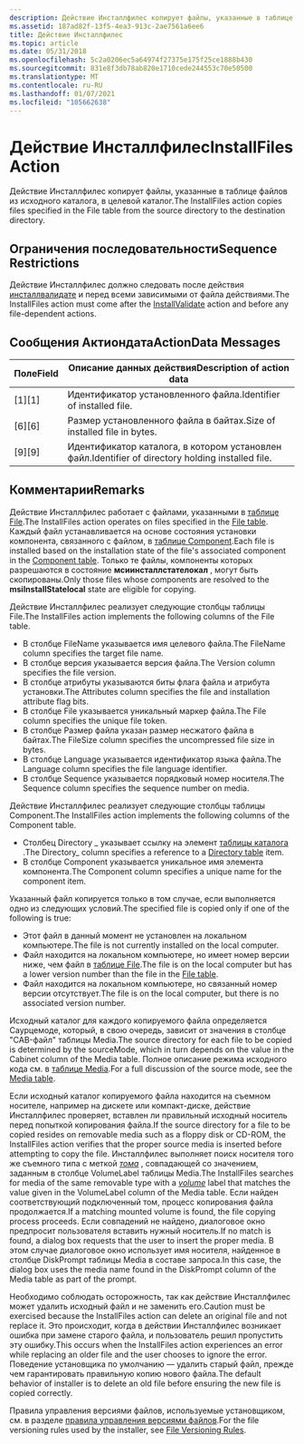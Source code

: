 ```yaml
---
description: Действие Инсталлфилес копирует файлы, указанные в таблице файлов из исходного каталога, в целевой каталог.
ms.assetid: 187ad82f-13f5-4ea3-913c-2ae7561a6ee6
title: Действие Инсталлфилес
ms.topic: article
ms.date: 05/31/2018
ms.openlocfilehash: 5c2a0206ec5a64974f27375e175f25ce1888b430
ms.sourcegitcommit: 831e8f3db78ab820e1710cede244553c70e50500
ms.translationtype: MT
ms.contentlocale: ru-RU
ms.lasthandoff: 01/07/2021
ms.locfileid: "105662638"
---
```

# <a name="installfiles-action"></a><span data-ttu-id="21409-103">Действие Инсталлфилес</span><span class="sxs-lookup"><span data-stu-id="21409-103">InstallFiles Action</span></span>

<span data-ttu-id="21409-104">Действие Инсталлфилес копирует файлы, указанные в таблице файлов из исходного каталога, в целевой каталог.</span><span class="sxs-lookup"><span data-stu-id="21409-104">The InstallFiles action copies files specified in the File table from the source directory to the destination directory.</span></span>

## <a name="sequence-restrictions"></a><span data-ttu-id="21409-105">Ограничения последовательности</span><span class="sxs-lookup"><span data-stu-id="21409-105">Sequence Restrictions</span></span>

<span data-ttu-id="21409-106">Действие Инсталлфилес должно следовать после действия [инсталлвалидате](installvalidate-action.md) и перед всеми зависимыми от файла действиями.</span><span class="sxs-lookup"><span data-stu-id="21409-106">The InstallFiles action must come after the [InstallValidate](installvalidate-action.md) action and before any file-dependent actions.</span></span>

## <a name="actiondata-messages"></a><span data-ttu-id="21409-107">Сообщения Актиондата</span><span class="sxs-lookup"><span data-stu-id="21409-107">ActionData Messages</span></span>



| <span data-ttu-id="21409-108">Поле</span><span class="sxs-lookup"><span data-stu-id="21409-108">Field</span></span> | <span data-ttu-id="21409-109">Описание данных действия</span><span class="sxs-lookup"><span data-stu-id="21409-109">Description of action data</span></span>                      |
|-------|-------------------------------------------------|
| <span data-ttu-id="21409-110">\[1\]</span><span class="sxs-lookup"><span data-stu-id="21409-110">\[1\]</span></span> | <span data-ttu-id="21409-111">Идентификатор установленного файла.</span><span class="sxs-lookup"><span data-stu-id="21409-111">Identifier of installed file.</span></span>                   |
| <span data-ttu-id="21409-112">\[6\]</span><span class="sxs-lookup"><span data-stu-id="21409-112">\[6\]</span></span> | <span data-ttu-id="21409-113">Размер установленного файла в байтах.</span><span class="sxs-lookup"><span data-stu-id="21409-113">Size of installed file in bytes.</span></span>                |
| <span data-ttu-id="21409-114">\[9\]</span><span class="sxs-lookup"><span data-stu-id="21409-114">\[9\]</span></span> | <span data-ttu-id="21409-115">Идентификатор каталога, в котором установлен файл.</span><span class="sxs-lookup"><span data-stu-id="21409-115">Identifier of directory holding installed file.</span></span> |



 

## <a name="remarks"></a><span data-ttu-id="21409-116">Комментарии</span><span class="sxs-lookup"><span data-stu-id="21409-116">Remarks</span></span>

<span data-ttu-id="21409-117">Действие Инсталлфилес работает с файлами, указанными в [таблице File](file-table.md).</span><span class="sxs-lookup"><span data-stu-id="21409-117">The InstallFiles action operates on files specified in the [File table](file-table.md).</span></span> <span data-ttu-id="21409-118">Каждый файл устанавливается на основе состояния установки компонента, связанного с файлом, в [таблице Component](component-table.md).</span><span class="sxs-lookup"><span data-stu-id="21409-118">Each file is installed based on the installation state of the file's associated component in the [Component table](component-table.md).</span></span> <span data-ttu-id="21409-119">Только те файлы, компоненты которых разрешаются в состояние **мсиинсталлстателокал** , могут быть скопированы.</span><span class="sxs-lookup"><span data-stu-id="21409-119">Only those files whose components are resolved to the **msiInstallStatelocal** state are eligible for copying.</span></span>

<span data-ttu-id="21409-120">Действие Инсталлфилес реализует следующие столбцы таблицы File.</span><span class="sxs-lookup"><span data-stu-id="21409-120">The InstallFiles action implements the following columns of the File table.</span></span>

-   <span data-ttu-id="21409-121">В столбце FileName указывается имя целевого файла.</span><span class="sxs-lookup"><span data-stu-id="21409-121">The FileName column specifies the target file name.</span></span>
-   <span data-ttu-id="21409-122">В столбце версия указывается версия файла.</span><span class="sxs-lookup"><span data-stu-id="21409-122">The Version column specifies the file version.</span></span>
-   <span data-ttu-id="21409-123">В столбце атрибуты указываются биты флага файла и атрибута установки.</span><span class="sxs-lookup"><span data-stu-id="21409-123">The Attributes column specifies the file and installation attribute flag bits.</span></span>
-   <span data-ttu-id="21409-124">В столбце File указывается уникальный маркер файла.</span><span class="sxs-lookup"><span data-stu-id="21409-124">The File column specifies the unique file token.</span></span>
-   <span data-ttu-id="21409-125">В столбце Размер файла указан размер несжатого файла в байтах.</span><span class="sxs-lookup"><span data-stu-id="21409-125">The FileSize column specifies the uncompressed file size in bytes.</span></span>
-   <span data-ttu-id="21409-126">В столбце Language указывается идентификатор языка файла.</span><span class="sxs-lookup"><span data-stu-id="21409-126">The Language column specifies the file language identifier.</span></span>
-   <span data-ttu-id="21409-127">В столбце Sequence указывается порядковый номер носителя.</span><span class="sxs-lookup"><span data-stu-id="21409-127">The Sequence column specifies the sequence number on media.</span></span>

<span data-ttu-id="21409-128">Действие Инсталлфилес реализует следующие столбцы таблицы Component.</span><span class="sxs-lookup"><span data-stu-id="21409-128">The InstallFiles action implements the following columns of the Component table.</span></span>

-   <span data-ttu-id="21409-129">Столбец Directory \_ указывает ссылку на элемент [таблицы каталога](directory-table.md) .</span><span class="sxs-lookup"><span data-stu-id="21409-129">The Directory\_ column specifies a reference to a [Directory table](directory-table.md) item.</span></span>
-   <span data-ttu-id="21409-130">В столбце Component указывается уникальное имя элемента компонента.</span><span class="sxs-lookup"><span data-stu-id="21409-130">The Component column specifies a unique name for the component item.</span></span>

<span data-ttu-id="21409-131">Указанный файл копируется только в том случае, если выполняется одно из следующих условий.</span><span class="sxs-lookup"><span data-stu-id="21409-131">The specified file is copied only if one of the following is true:</span></span>

-   <span data-ttu-id="21409-132">Этот файл в данный момент не установлен на локальном компьютере.</span><span class="sxs-lookup"><span data-stu-id="21409-132">The file is not currently installed on the local computer.</span></span>
-   <span data-ttu-id="21409-133">Файл находится на локальном компьютере, но имеет номер версии ниже, чем файл в [таблице File](file-table.md).</span><span class="sxs-lookup"><span data-stu-id="21409-133">The file is on the local computer but has a lower version number than the file in the [File table](file-table.md).</span></span>
-   <span data-ttu-id="21409-134">Файл находится на локальном компьютере, но связанный номер версии отсутствует.</span><span class="sxs-lookup"><span data-stu-id="21409-134">The file is on the local computer, but there is no associated version number.</span></span>

<span data-ttu-id="21409-135">Исходный каталог для каждого копируемого файла определяется Саурцемоде, который, в свою очередь, зависит от значения в столбце "CAB-файл" таблицы Media.</span><span class="sxs-lookup"><span data-stu-id="21409-135">The source directory for each file to be copied is determined by the sourceMode, which in turn depends on the value in the Cabinet column of the Media table.</span></span> <span data-ttu-id="21409-136">Полное описание режима исходного кода см. в [таблице Media](media-table.md).</span><span class="sxs-lookup"><span data-stu-id="21409-136">For a full discussion of the source mode, see the [Media table](media-table.md).</span></span>

<span data-ttu-id="21409-137">Если исходный каталог копируемого файла находится на съемном носителе, например на дискете или компакт-диске, действие Инсталлфилес проверяет, вставлен ли правильный исходный носитель перед попыткой копирования файла.</span><span class="sxs-lookup"><span data-stu-id="21409-137">If the source directory for a file to be copied resides on removable media such as a floppy disk or CD-ROM, the InstallFiles action verifies that the proper source media is inserted before attempting to copy the file.</span></span> <span data-ttu-id="21409-138">Инсталлфилес выполняет поиск носителя того же съемного типа с меткой [*тома*](v-gly.md) , совпадающей со значением, заданным в столбце VolumeLabel таблицы Media.</span><span class="sxs-lookup"><span data-stu-id="21409-138">The InstallFiles searches for media of the same removable type with a [*volume*](v-gly.md) label that matches the value given in the VolumeLabel column of the Media table.</span></span> <span data-ttu-id="21409-139">Если найден соответствующий подключенный том, процесс копирования файла продолжается.</span><span class="sxs-lookup"><span data-stu-id="21409-139">If a matching mounted volume is found, the file copying process proceeds.</span></span> <span data-ttu-id="21409-140">Если совпадений не найдено, диалоговое окно предпросит пользователя вставить нужный носитель.</span><span class="sxs-lookup"><span data-stu-id="21409-140">If no match is found, a dialog box requests that the user to insert the proper media.</span></span> <span data-ttu-id="21409-141">В этом случае диалоговое окно использует имя носителя, найденное в столбце DiskPrompt таблицы Media в составе запроса.</span><span class="sxs-lookup"><span data-stu-id="21409-141">In this case, the dialog box uses the media name found in the DiskPrompt column of the Media table as part of the prompt.</span></span>

<span data-ttu-id="21409-142">Необходимо соблюдать осторожность, так как действие Инсталлфилес может удалить исходный файл и не заменить его.</span><span class="sxs-lookup"><span data-stu-id="21409-142">Caution must be exercised because the InstallFiles action can delete an original file and not replace it.</span></span> <span data-ttu-id="21409-143">Это происходит, когда в действии Инсталлфилес возникает ошибка при замене старого файла, и пользователь решил пропустить эту ошибку.</span><span class="sxs-lookup"><span data-stu-id="21409-143">This occurs when the InstallFiles action experiences an error while replacing an older file and the user chooses to ignore the error.</span></span> <span data-ttu-id="21409-144">Поведение установщика по умолчанию — удалить старый файл, прежде чем гарантировать правильную копию нового файла.</span><span class="sxs-lookup"><span data-stu-id="21409-144">The default behavior of installer is to delete an old file before ensuring the new file is copied correctly.</span></span>

<span data-ttu-id="21409-145">Правила управления версиями файлов, используемые установщиком, см. в разделе [правила управления версиями файлов](file-versioning-rules.md).</span><span class="sxs-lookup"><span data-stu-id="21409-145">For the file versioning rules used by the installer, see [File Versioning Rules](file-versioning-rules.md).</span></span>

 

 



